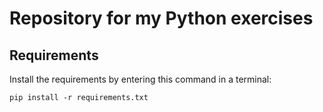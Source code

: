 Repository for my Python exercises
===

Requirements
---
Install the requirements by entering this command in a terminal:

```
pip install -r requirements.txt
```